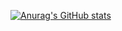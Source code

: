 [![Anurag's GitHub stats](https://github-readme-stats.vercel.app/api?username=Shin-Jae-Yoon)](https://github.com/anuraghazra/github-readme-stats)

